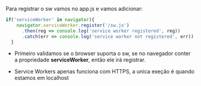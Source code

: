 Para registrar o sw vamos no app.js e vamos adicionar:

```javascript
if('serviceWorker' in navigator){
    navigator.serviceWorker.register('/sw.js')
      .then(reg => console.log('service worker registered', reg))
      .catch(err => console.log('service worker not registered', err));
  }
```
- Primeiro validamos se o browser suporta o sw, se no navegador conter a propriedade **serviceWorker**, então ele irá registrar.

- Service Workers apenas funciona com HTTPS, a unica exeção é quando estamos em localhost



